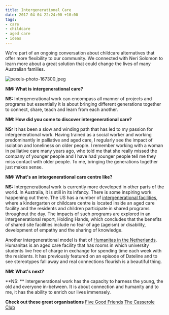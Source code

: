 ```yaml
---
title: Intergenerational Care
date: 2017-04-04 22:24:00 +10:00
tags:
- care
- childcare
- aged care
- ideas
---
```


We're part of an ongoing conversation about childcare alternatives that offer more flexibility to our community. We connected with Neri Solomon to learn more about a great solution that could change the lives of many Australian families.

![pexels-photo-167300.jpeg](/uploads/pexels-photo-167300.jpeg)

**NM: What is intergenerational care?**

**NS:** Intergenerational work can encompass all manner of projects and programs but essentially it is about bringing different generations together to connect, share, teach and learn from each another.

**NM: How did you come to discover intergenerational care?**

**NS:** It has been a slow and winding path that has led to my passion for intergenerational work. Having trained as a social worker and working predominantly in palliative and aged care, I regularly see the impact of isolation and loneliness on older people. I remember working with a woman in palliative care many years ago, who told me that she really missed the company of younger people and I have had younger people tell me they miss contact with older people. To me, bringing the generations together just makes sense.

**NM: What's an intergenerational care centre like?**

**NS:** Intergenerational work is currently more developed in other parts of the world. In Australia, it is still in its infancy. There is some inspiring work happening out there. The US has a number of [intergenerational facilities](https://www.youtube.com/watch?v=6K3H2VqQKcc), where a kindergarten or childcare centre is located inside an aged care facility and the residents and children participate in shared programs throughout the day. The impacts of such programs are explored in an intergenerational report, Holding Hands, which concludes that the benefits of shared site facilities include no fear of age (ageism) or disability, development of empathy and the sharing of knowledge.

Another intergenerational model is that of [Humanitas in the Netherlands](http://www.sbs.com.au/news/dateline/story/my-93-year-old-flatmate). Humanitas is an aged care facility that has rooms in which university students live free of charge in exchange for spending time each week with the residents. It has previously featured on an episode of Dateline and to see stereotypes fall away and real connections flourish is a beautiful thing.

**NM: What's next?**

\*\*NS: \*\* Intergenerational work has the capacity to harness the young, the old and everyone in-between. It is about connection and humanity and to me, it has the ability to enrich our lives immensely.

**Check out these great organisations**
[Five Good Friends](https://www.fivegoodfriends.com.au/)
[The Casserole Club](https://www.casseroleclub.com)